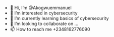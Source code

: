 - 👋 Hi, I’m @Akogwuemmanuel
- 👀 I’m interested in cybersecurity
- 🌱 I’m currently learning basics of cybersecurity
- 💞️ I’m looking to collaborate on ...
- 📫 How to reach me +2348162776090

<!---
Akogwuemmanuel/Akogwuemmanuel is a ✨ special ✨ repository because its `README.md` (this file) appears on your GitHub profile.
You can click the Preview link to take a look at your changes.
--->
